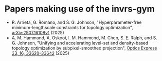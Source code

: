 # Papers making use of the invrs-gym

- R. Arrieta, G. Romano, and S. G. Johnson, "Hyperparameter-free minimum-lengthscale constraints for topology optimization", [arXiv:2507.16108v1](https://arxiv.org/pdf/2507.16108) (2025)
- A. M. Hammond, A. Oskooi, I. M. Hammond, M. Chen, S. E. Ralph, and S. G. Johnson, "Unifying and accelerating level-set and density-based topology optimization by subpixel-smoothed projection", [Optics Express 33, 16, 33620-33642](https://doi.org/10.1364/OE.563512) (2025)